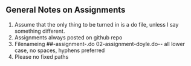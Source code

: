 ## General Notes on Assignments

1. Assume that the only thing to be turned in is a do file, unless I say something different. 
2. Assignments always posted on github repo
3. Filenameing ##-assignment-<lastname>.do 02-assignment-doyle.do-- all lower case, no spaces, hyphens preferred 
4. Please no fixed paths


